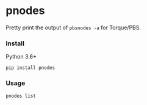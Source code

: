 # pnodes

Pretty print the output of `pbsnodes -a` for Torque/PBS. 

### Install

Python 3.6+

`pip install pnodes`

### Usage

`pnodes list`

